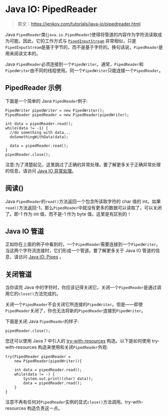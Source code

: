 # Java IO: PipedReader

> 原文：<https://jenkov.com/tutorials/java-io/pipedreader.html>

Java `PipedReader`类(`java.io.PipedReader`)使得将管道的内容作为字符流读取成为可能。因此，它的工作方式与 [`PipedInputStream`](pipedinputstream.html) 非常相似，只是`PipedInputStream`是基于字节的，而不是基于字符的。换句话说，`PipedReader`是用来阅读文本的。

Java `PipedReader`必须连接到一个`PipedWriter`。通常，`PipedReader`和`PipedWriter`由不同的线程使用。同一个`PipedWriter`只能连接一个`PipedReader`。

## PipedReader 示例

下面是一个简单的 Java `PipedReader`例子:

```
PipedWriter pipedWriter = new PipedWriter();
PipedReader pipedReader = new PipedReader(pipedWriter);

int data = pipedReader.read();
while(data != -1) {
  //do something with data...
  doSomethingWithData(data);

  data = pipedReader.read();
}
pipedReader.close();

```

注意:为了清楚起见，这里跳过了正确的异常处理。要了解更多关于正确异常处理的信息，请访问 [Java IO 异常处理](io-exception-handling.html)。

## 阅读()

Java `PipedReader`的`read()`方法返回一个包含所读取字符的 char 值的 int。如果`read()`方法返回-1，那么`PipedReader`中就没有更多的数据可以读取了，可以关闭了。即-1 作为 int 值，而不是-1 作为 byte 值。这里是有区别的！

## Java IO 管道

正如你在上面的例子中看到的，一个`PipedReader`需要连接到一个`PipedWriter`。当这两个字符流连接时，它们形成一个管道。要了解更多关于 Java IO 管道的信息，请访问 [Java IO: Pipes](pipes.html) 。

## 关闭管道

当你读完 Java 中的字符时，你应该记得关闭它。关闭一个`PipedReader`是通过调用它的`close()`方法完成的。

关闭一个`PipedReader`不会关闭它所连接的`PipedWriter`。但是——即使`PipedReader`关闭了，你也无法将新的`PipedReader`连接到`PipedWriter`。

下面是关闭 Java `PipedReader`的样子:

```
pipedReader.close();

```

您还可以使用 Java 7 中引入的 [try-with-resources](/java-exception-handling/try-with-resources.html) 构造。以下是如何使用 try-with-resources 构造来使用和关闭`PipedReader`外观:

```
try(PipedReader pipedReader =
    new PipedReader(pipedWriter)){

    int data = pipedReader.read();
    while(data != -) {
        System.out.print((char) data));
        data = pipedReader.read();
    }
}

```

注意不再有任何对`PipedReader`实例的显式`close()`方法调用。try-with-resources 构造负责这一点。
